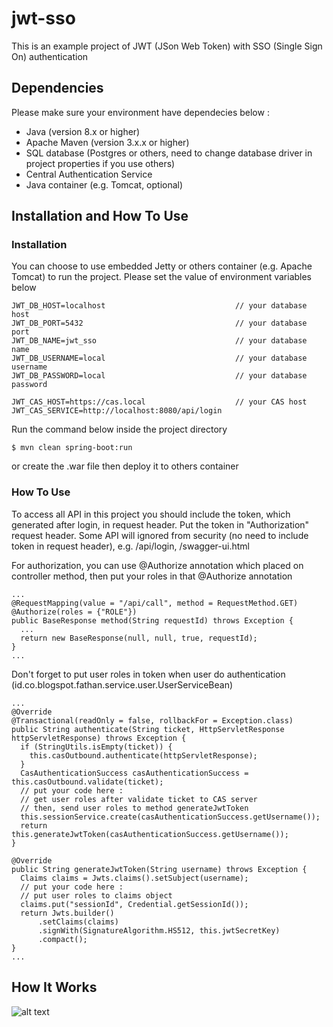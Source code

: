 # jwt-sso

This is an example project of JWT (JSon Web Token) with SSO (Single Sign On) authentication

## Dependencies
Please make sure your environment have dependecies below :
<ul>
<li>Java (version 8.x or higher)</li>
<li>Apache Maven (version 3.x.x or higher)</li>
<li>SQL database (Postgres or others, need to change database driver in project properties if you use others)</li>
<li>Central Authentication Service</li>
<li>Java container (e.g. Tomcat, optional)</li>
</ul>

## Installation and How To Use
### Installation
You can choose to use embedded Jetty or others container (e.g. Apache Tomcat) to run the project.
Please set the value of environment variables below
```
JWT_DB_HOST=localhost                             // your database host
JWT_DB_PORT=5432                                  // your database port
JWT_DB_NAME=jwt_sso                               // your database name
JWT_DB_USERNAME=local                             // your database username
JWT_DB_PASSWORD=local                             // your database password

JWT_CAS_HOST=https://cas.local                    // your CAS host
JWT_CAS_SERVICE=http://localhost:8080/api/login
```
Run the command below inside the project directory
```
$ mvn clean spring-boot:run
```
or create the .war file then deploy it to others container

### How To Use
To access all API in this project you should include the token, which generated after login, in request header. Put the token in "Authorization" request header. Some API will ignored from security (no need to include token in request header), e.g. /api/login, /swagger-ui.html

For authorization, you can use @Authorize annotation which placed on controller method, then put your roles in that @Authorize annotation
```
...
@RequestMapping(value = "/api/call", method = RequestMethod.GET)
@Authorize(roles = {"ROLE"})
public BaseResponse method(String requestId) throws Exception {
  ...
  return new BaseResponse(null, null, true, requestId);
}
...
```
Don't forget to put user roles in token when user do authentication (id.co.blogspot.fathan.service.user.UserServiceBean)
```
...
@Override
@Transactional(readOnly = false, rollbackFor = Exception.class)
public String authenticate(String ticket, HttpServletResponse httpServletResponse) throws Exception {
  if (StringUtils.isEmpty(ticket)) {
    this.casOutbound.authenticate(httpServletResponse);
  }
  CasAuthenticationSuccess casAuthenticationSuccess = this.casOutbound.validate(ticket);
  // put your code here :
  // get user roles after validate ticket to CAS server
  // then, send user roles to method generateJwtToken
  this.sessionService.create(casAuthenticationSuccess.getUsername());
  return this.generateJwtToken(casAuthenticationSuccess.getUsername());
}

@Override
public String generateJwtToken(String username) throws Exception {
  Claims claims = Jwts.claims().setSubject(username);
  // put your code here :
  // put user roles to claims object
  claims.put("sessionId", Credential.getSessionId());
  return Jwts.builder()
      .setClaims(claims)
      .signWith(SignatureAlgorithm.HS512, this.jwtSecretKey)
      .compact();
}
...
```

## How It Works
![alt text](https://lh3.googleusercontent.com/TtdOxSicBd02Ekfu6CvgHvGChtIw8KKQa2eFlwSOeqAdMknIyew4D_5Ali6a9_N2AwtlhdgF9V6MJl5RM3LzsN6dYUDl0oOBNuEXomCoWypvxp_hESBX0EbCJWBflfRGNdWcfuG75Q=w961-h361-no)
